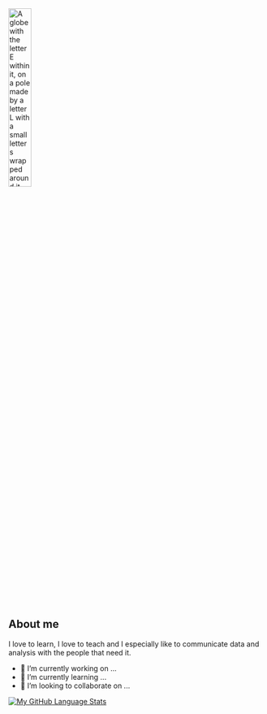 <picture>
  <source media="(prefers-color-scheme: dark)" srcset="YOUR-DARKMODE-IMAGE">
  <source media="(prefers-color-scheme: light)" srcset="https://images.squarespace-cdn.com/content/v1/56995d851a5203aa7d492ae6/1453137303277-JGTTOLM1KEBNWL1LI9BI/Map+Logo+v2-06.jpg">
  <img alt="A globe with the letter E within it, on a pole made by a letter L with a small letter s wrapped around it. The author's initials: E-S-L" src="https://images.squarespace-cdn.com/content/v1/56995d851a5203aa7d492ae6/1453137303277-JGTTOLM1KEBNWL1LI9BI/Map+Logo+v2-06.jpg" width=30%>
</picture>

## About me
I love to learn, I love to teach and I especially like to communicate data and analysis with the people that need it.

- 🔭 I’m currently working on ...
- 🌱 I’m currently learning ...
- 👯 I’m looking to collaborate on ...

[![My GitHub Language Stats](https://github-readme-stats.vercel.app/api/top-langs/?username=FadirTorcer&langs_count=5&theme=tokyonight)]()

<!--
**FadirTorcer/FadirTorcer** is a ✨ _special_ ✨ repository because its `README.md` (this file) appears on your GitHub profile.

Here are some ideas to get you started:

- 🔭 I’m currently working on ...
- 🌱 I’m currently learning ...
- 👯 I’m looking to collaborate on ...
- 🤔 I’m looking for help with ...
- 💬 Ask me about ...
- 📫 How to reach me: ...
- 😄 Pronouns: ...
- ⚡ Fun fact: ...
-->
